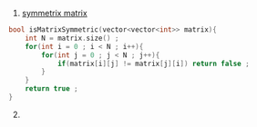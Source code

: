 1. [symmetrix matrix](https://www.codingninjas.com/codestudio/guided-paths/interview-guide-for-product-based-companies/content/111356/offering/1280158?leftPanelTab=0)
```cpp
bool isMatrixSymmetric(vector<vector<int>> matrix){
    int N = matrix.size() ;
    for(int i = 0 ; i < N ; i++){
        for(int j = 0 ; j < N ; j++){
            if(matrix[i][j] != matrix[j][i]) return false ; 
        }
    }
    return true ;
}
```

2. 